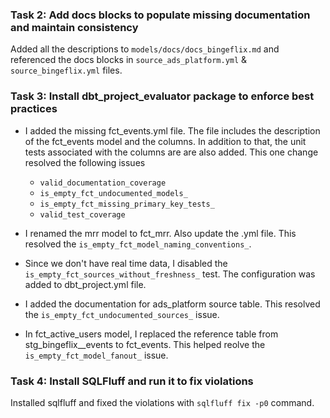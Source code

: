 ### Task 2: Add docs blocks to populate missing documentation and maintain consistency

Added all the descriptions to `models/docs/docs_bingeflix.md` and referenced the docs blocks in `source_ads_platform.yml` & `source_bingeflix.yml` files.

### Task 3: Install dbt_project_evaluator package to enforce best practices
- I added the missing fct_events.yml file. The file includes the description of the fct_events model and the columns. In addition to that, the unit tests associated with the columns are are also added. This one change resolved the following issues 
    - `valid_documentation_coverage`
    - `is_empty_fct_undocumented_models_`
    - `is_empty_fct_missing_primary_key_tests_`
    - `valid_test_coverage`

- I renamed the mrr model to fct_mrr. Also update the .yml file. This resolved the `is_empty_fct_model_naming_conventions_`. 

- Since we don't have real time data, I disabled the `is_empty_fct_sources_without_freshness_` test. The configuration was added to dbt_project.yml file.

- I added the documentation for ads_platform source table. This resolved the `is_empty_fct_undocumented_sources_` issue. 

- In fct_active_users model, I replaced the reference table from stg_bingeflix__events to fct_events. This helped reolve the `is_empty_fct_model_fanout_` issue. 

### Task 4: Install SQLFluff and run it to fix violations
Installed sqlfluff and fixed the violations with `sqlfluff fix -p0` command.
